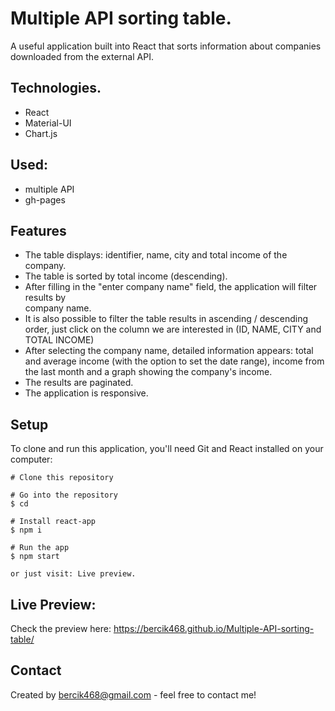 # Multiple API sorting table.

A useful application built into React that sorts information about companies downloaded from the external API.

## Technologies.

- React
- Material-UI
- Chart.js

## Used:

- multiple API
- gh-pages

## Features

- The table displays: identifier, name, city and total income of the company.
- The table is sorted by total income (descending).
- After filling in the "enter company name" field, the application will filter results by  
  company name.
- It is also possible to filter the table results in ascending / descending order, just click on
  the column we are interested in (ID, NAME, CITY and TOTAL INCOME)
- After selecting the company name, detailed information appears: total and average income
  (with the option to set the date range), income from the last month and a graph showing the company's income.
- The results are paginated.
- The application is responsive.

## Setup

To clone and run this application, you'll need Git and React installed on your computer:

```
# Clone this repository

# Go into the repository
$ cd

# Install react-app
$ npm i

# Run the app
$ npm start

or just visit: Live preview.
```

## Live Preview:

Check the preview here: https://bercik468.github.io/Multiple-API-sorting-table/

## Contact

Created by bercik468@gmail.com - feel free to contact me!
